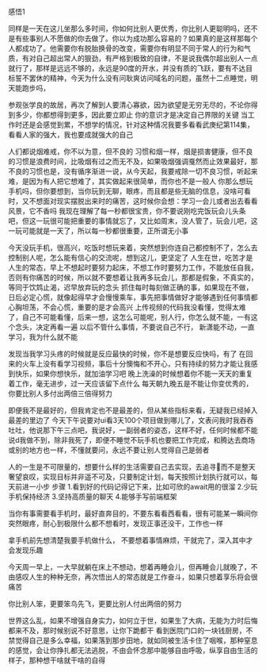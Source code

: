 感悟1

同样是一天在这儿坐那么多时间，你如何比别人更优秀，你比别人更聪明吗，还不是有些事别人不愿做的你去做了。你以为成功那么容易的？如果真的是这样那每个人都成功了。他需要你有脱胎换骨的改变，需要你有明显不同于常人的行为和气质，有对自己超出常人的狠劲，有严格到极致的自律，不是说我偶尔超出别人一点就行了，那样是远远不够的，永远是90度的开水，并没有质的飞跃，要有不达目标誓不罢休的精神，今天为什么没有问耿爽访问域名的问题，虽然十二点睡觉，明天能跑步吗，

参观张学良的故居，再次了解到人要清心寡欲，因为欲望是无穷无尽的，不论你得到多少，你都想得到更多，因此要立即止
你的意识才是决定自己界限的关键
当工作时还是会感觉到累，不想学的情况，针对这种情况我要多看看武庚纪第114集，看看人家的强大，我也要成就强大的自己

人们都说烟难戒，你不以为意，但不良的
习惯和烟一样，烟是损害健康，但不良的习惯是浪费时间，比吸烟有过之而无不及，如果吸烟强调戛然而止效果最好，那不良的习惯也是，没有循序渐进一说，从今天起，我要戒除一切不良习惯，听起来难，是因为有人把它想难了，其实做起来很简单，而你也不是一般人
你那么想玩手机吗，但你要想到，当你玩到无聊，眼疼，而且都是些无脑的信息，没啥可看时，又不想面对现实摆脱出来时的痛苦，这时候你会想：学习一会儿或者出去看看风景，它不香吗
我现在理解了每一秒都很宝贵，你不要说刚吃完饭玩会儿头条吧，但这一玩很可能把重要的事情就忘了，又比如周末，没人管了，玩会儿吧，这一玩可能就是一天了，所以每一秒都很重要，正所谓无小事

今天没玩手机，很高兴，吃饭时想玩来着，突然想到你连自己都控制不了，怎么去控制别人呢，怎么能有信心的交流呢，想到这儿，更坚定了
人生在世，吃苦才是人生的常态，早上不想起时要努力起床，不想工作时要努力工作，不能放任自我，否则有你痛苦的时候，所以就不要想着让我再多玩会儿，那都是假象，不真实的，等同于饮鸩止渴，迟早放弃玩的念头
抓住每时每刻做正确的事，如果现在不做，日后必定心慌，就像起得早才会慢慢乘车，事先把事情做好才能够遇到任何事情都心胸坦荡，不会心慌，重要的是才会高兴
上传视频的代码我没看懂，觉得太难了，自己不可能看懂，后来一想，这怎么可能呢，别人行，你怎么就不能，一有这个念头，决定再看一遍
以后不管什么事情，不要说自己不行，
新潇能不动，一直学习，我为什么就不能

发现当我学习头疼的时候就是反应最快的时候，你不是想要反应快吗，有了
在回来的火车上没有看学习视频，事后十分懊悔和不开心，只有持续的努力才能让我感到快乐，如果你想快乐，就加油学习吧
晚上洗澡的时候想着你不能一天天的重复着工作，毫无进步，过一天应该留下点什么
每天朝九晚五是不能让你变优秀的，你要比别人多付出两倍三倍得努力

即便我不是最好的，但我肯定也不是最差的，但从某些指标来看，无疑我已经掉入最差的里边了
今天下午说要对ui看3天100个项目做到哪儿了，文表问我时我吞吞吐吐，他说那下午三点吧，我说好，一副弱者的姿态，这样不好，任何时候都不能说d我做不到，除非我死了，即便不睡觉不玩手机也要把工作完成，和腾达去商场或别的地方也一样，不懂就要问，永远不要让别人觉得自己是弱者


人的一生是不可限量的，想要什么样的生活需要自己去实现，去追寻🦵而不是整天奢望哀叹，实现目标并非遥不可及，只要制定计划，每天按照计划执行就可以，每天前进一小步
步骤
1.看到好的代码记得记下来，比如可欣的await用的很溜
2.少玩手机保持经济
3.坚持高质量的聊天
4.能够手写前端框架

当你有事需要看手机时，最好直奔目的，不要东看看西看看，很有可能某一瞬间你突然眼疼，耐心到极限什么都不想看时，发现正事还没干，工作也一样

拿手机前先想清楚我要手机做什么，
不要想着事情麻烦，干就完了，深入其中才会发现乐趣

今天周一早上，一大早就躺在床上不想动，想着再睡会儿，但再睡会儿就晚了，不由感叹人生的种种无奈，再次悟出人的常态就是工作奋斗，如果只想着享乐将会很痛苦

你比别人笨，更要笨鸟先飞，更要比别人付出两倍的努力

世界这么乱，如果不增强自身实力，如何立于世，如果生了大病，无能为力时后悔都来不及，那时候别说不好意思，让你下跪都干
看到医院门口的一块钱厨房，不禁觉得自己是多么幸福，如果落到那步田地，就如同被生活卡住了咽喉，那种窒息的感觉，会让你挣扎都无法逃脱，不由会怀念那中能够自由呼吸，纵享自由生活的样子，那种想干啥就干啥的自得